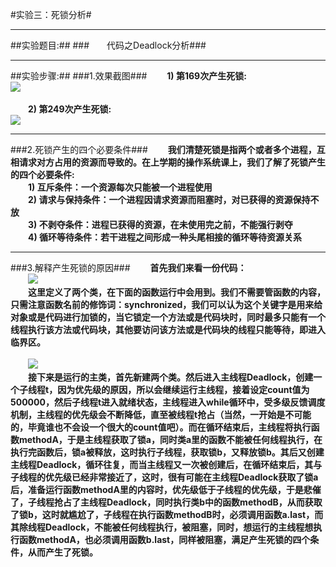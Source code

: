 #实验三：死锁分析#
***
##实验题目:##
###&emsp;&emsp;代码之Deadlock分析###
***
##实验步骤:##
###1.效果截图###
&emsp;&emsp;**1) 第169次产生死锁:<br>**
<img src="https://cloud.githubusercontent.com/assets/22441228/20047431/46b48ee0-a4ef-11e6-9515-9ad847229ec4.JPG"><br><br>
&emsp;&emsp;**2) 第249次产生死锁:<br>**
<img src="https://cloud.githubusercontent.com/assets/22441228/20047438/5af2f2d4-a4ef-11e6-9e83-9828eaca999e.JPG"><br>
***
###2.死锁产生的四个必要条件###
&emsp;&emsp;**我们清楚死锁是指两个或者多个进程，互相请求对方占用的资源而导致的。在上学期的操作系统课上，我们了解了死锁产生的四个必要条件:<br>
&emsp;&emsp;1) 互斥条件：一个资源每次只能被一个进程使用<br>
&emsp;&emsp;2) 请求与保持条件：一个进程因请求资源而阻塞时，对已获得的资源保持不放<br>
&emsp;&emsp;3) 不剥夺条件：进程已获得的资源，在未使用完之前，不能强行剥夺<br>
&emsp;&emsp;4) 循环等待条件：若干进程之间形成一种头尾相接的循环等待资源关系<br>**
***
###3.解释产生死锁的原因###
**&emsp;&emsp;首先我们来看一份代码：<br>**
&emsp;&emsp;<img src="https://cloud.githubusercontent.com/assets/22441228/20047468/9e086c84-a4ef-11e6-8c3c-85e281ea9e44.JPG"><br>
**&emsp;&emsp;这里定义了两个类，在下面的函数运行中会用到。我们不需要管函数的内容，只需注意函数名前的修饰词：synchronized，我们可以认为这个关键字是用来给对象或是代码进行加锁的，当它锁定一个方法或是代码块时，同时最多只能有一个线程执行该方法或代码块，其他要访问该方法或是代码块的线程只能等待，即进入临界区。<br><br>**
&emsp;&emsp;<img src="https://cloud.githubusercontent.com/assets/22441228/20047483/b61a3078-a4ef-11e6-9b82-7cf7e0234e60.JPG"><br>
**&emsp;&emsp;接下来是运行的主类，首先新建两个类。然后进入主线程Deadlock，创建一个子线程t，因为优先级的原因，所以会继续运行主线程，接着设定count值为500000，然后子线程t进入就绪状态，主线程进入while循环中，受多级反馈调度机制，主线程的优先级会不断降低，直至被线程t抢占（当然，一开始是不可能的，毕竟谁也不会设一个很大的count值吧）。而在循环结束后，主线程将执行函数methodA，于是主线程获取了锁a，同时类a里的函数不能被任何线程执行，在执行完函数后，锁a被释放，这时执行子线程，获取锁b，又释放锁b。其后又创建主线程Deadlock，循环往复，而当主线程又一次被创建后，在循环结束后，其与子线程的优先级已经非常接近了，这时，很有可能在主线程Deadlock获取了锁a后，准备运行函数methodA里的内容时，优先级低于子线程的优先级，于是悲催了，子线程抢占了主线程Deadlock，同时执行类b中的函数methodB，从而获取了锁b，这时就尴尬了，子线程在执行函数methodB时，必须调用函数a.last，而其除线程Deadlock，不能被任何线程执行，被阻塞，同时，想运行的主线程想执行函数methodA，也必须调用函数b.last，同样被阻塞，满足产生死锁的四个条件，从而产生了死锁。<br><br>**
